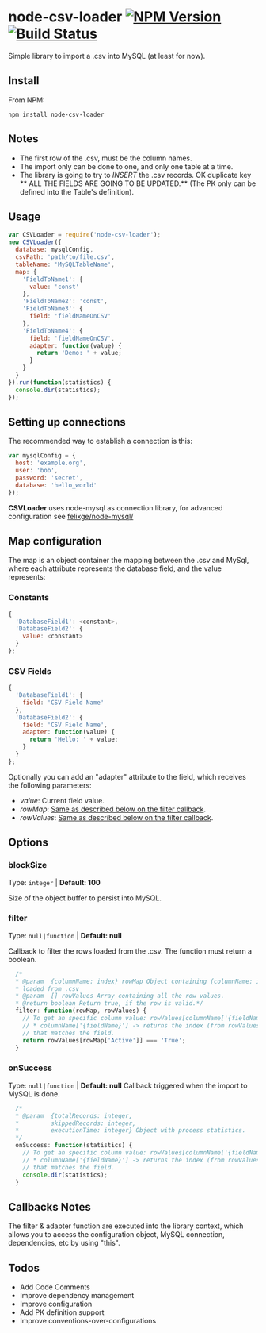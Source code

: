 # node-csv-loader [![NPM Version](https://img.shields.io/npm/v/node-csv-loader.svg)](https://npmjs.org/package/node-csv-loader) [![Build Status](https://travis-ci.org/xckon/node-csv-loader.svg?branch=master)](https://travis-ci.org/xckon/node-csv-loader)

Simple library to import a .csv into MySQL (at least for now).

## Install

From NPM:

```shell
npm install node-csv-loader
```

## Notes

- The first row of the .csv, must be the column names.
- The import only can be done to one, and only one table at a time.
- The library is going to try to *INSERT* the .csv records. OK duplicate key ** ALL THE FIELDS ARE GOING TO BE UPDATED.** (The PK only can be defined into the Table's definition).

## Usage

```js
var CSVLoader = require('node-csv-loader');
new CSVLoader({
  database: mysqlConfig,
  csvPath: 'path/to/file.csv',
  tableName: 'MySQLTableName',
  map: {
    'FieldToName1': {
      value: 'const'
    },
    'FieldToName2': 'const',
    'FieldToName3': {
      field: 'fieldNameOnCSV'
    },
    'FieldToName4': {
      field: 'fieldNameOnCSV',
      adapter: function(value) {
        return 'Demo: ' + value;
      }
    }
  }
}).run(function(statistics) {
  console.dir(statistics);
});
```

## Setting up connections

The recommended way to establish a connection is this:

```js
var mysqlConfig = {
  host: 'example.org',
  user: 'bob',
  password: 'secret',
  database: 'hello_world'
});
```

**CSVLoader** uses node-mysql as connection library, for advanced configuration see [felixge/node-mysql/](https://raw.githubusercontent.com/felixge/node-mysql/)

## Map configuration

The map is an object container the mapping between the .csv and MySql, where each attribute represents the database field, and the value represents:

### Constants
```js
{
  'DatabaseField1': <constant>,
  'DatabaseField2': {
    value: <constant>
  }
};
```

### CSV Fields
```js
{
  'DatabaseField1': {
    field: 'CSV Field Name'
  },
  'DatabaseField2': {
    field: 'CSV Field Name',
    adapter: function(value) {
      return 'Hello: ' + value;
    }
  }
};
```

Optionally you can add an "adapter" attribute to the field, which receives the following parameters:
- *value*: Current field value.
- *rowMap*: [Same as described below on the filter callback](#filter).
- *rowValues*: [Same as described below on the filter callback](#filter).



## Options


### blockSize
Type: `integer` | **Default: 100**

Size of the object buffer to persist into MySQL.

### filter
Type: `null|function` | **Default: null**

Callback to filter the rows loaded from the .csv. The function must return a boolean.
```js
  /*
  * @param  {columnName: index} rowMap Object containing {columnName: index}
  * loaded from .csv
  * @param  [] rowValues Array containing all the row values.
  * @return boolean Return true, if the row is valid.*/
  filter: function(rowMap, rowValues) {
    // To get an specific column value: rowValues[columnName['{fieldName}']].
    // * columnName['{fieldName}'] -> returns the index (from rowValues),
    // that matches the field.
    return rowValues[rowMap['Active']] === 'True';
  }
```

### onSuccess
Type: `null|function` | **Default: null**
Callback triggered when the import to MySQL is done.
```js
  /*
  * @param  {totalRecords: integer,
  *         skippedRecords: integer,
  *         executionTime: integer} Object with process statistics.
  */
  onSuccess: function(statistics) {
    // To get an specific column value: rowValues[columnName['{fieldName}']].
    // * columnName['{fieldName}'] -> returns the index (from rowValues),
    // that matches the field.
    console.dir(statistics);
  }
```

## Callbacks Notes

The filter & adapter function are executed into the library context, which allows you to access the configuration object, MySQL connection, dependencies, etc by using "this".

## Todos

 - Add Code Comments
 - Improve dependency management
 - Improve configuration
 - Add PK definition support
 - Improve conventions-over-configurations